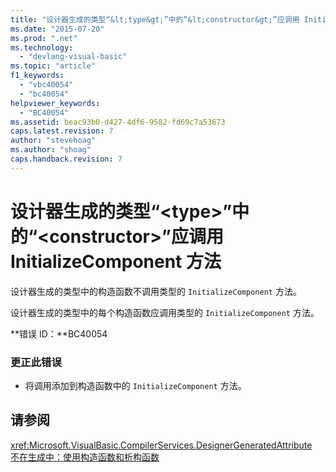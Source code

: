 ```yaml
---
title: "设计器生成的类型“&lt;type&gt;”中的“&lt;constructor&gt;”应调用 InitializeComponent 方法 | Microsoft Docs"
ms.date: "2015-07-20"
ms.prod: ".net"
ms.technology: 
  - "devlang-visual-basic"
ms.topic: "article"
f1_keywords: 
  - "vbc40054"
  - "bc40054"
helpviewer_keywords: 
  - "BC40054"
ms.assetid: beac93b0-d427-4df6-9582-fd69c7a53673
caps.latest.revision: 7
author: "stevehoag"
ms.author: "shoag"
caps.handback.revision: 7
---
```

# 设计器生成的类型“&lt;type&gt;”中的“&lt;constructor&gt;”应调用 InitializeComponent 方法
设计器生成的类型中的构造函数不调用类型的 `InitializeComponent` 方法。  
  
 设计器生成的类型中的每个构造函数应调用类型的 `InitializeComponent` 方法。  
  
 **错误 ID：**BC40054  
  
### 更正此错误  
  
-   将调用添加到构造函数中的 `InitializeComponent` 方法。  
  
## 请参阅  
 <xref:Microsoft.VisualBasic.CompilerServices.DesignerGeneratedAttribute>   
 [不在生成中：使用构造函数和析构函数](http://msdn.microsoft.com/zh-cn/548eebe1-86c4-4377-b2f5-447cb8be3d90)